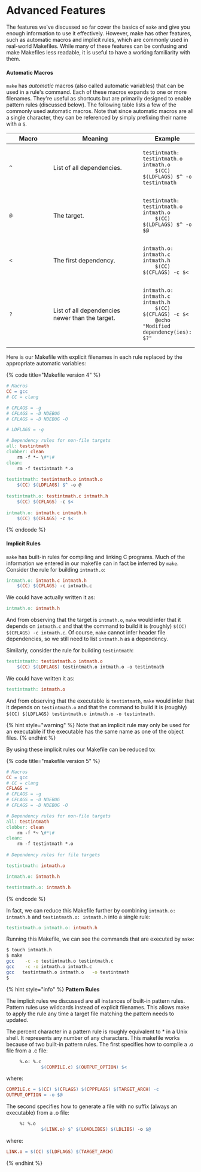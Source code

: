 # Advanced Features

The features we've discussed so far cover the basics of `make` and give you enough information to use it effectively. However, make has other features, such as automatic macros and implicit rules, which are commonly used in real-world Makefiles.  While many of these features can be confusing and make Makefiles less readable, it is useful to have a working familiarity with them.

#### Automatic Macros&#x20;

`make` has _automatic_ macros (also called automatic variables) that can be used in a rule's command. Each of these macros expands to one or more filenames. They're useful as shortcuts but are primarily designed to enable pattern rules (discussed below). The following table lists a few of the commonly used automatic macros. Note that since automatic macros are all a single character, they can be referenced by simply prefixing their name with a `$`.&#x20;

<table><thead><tr><th width="109">Macro</th><th width="239">Meaning</th><th>Example</th></tr></thead><tbody><tr><td><code>^</code></td><td>List of all dependencies.</td><td><pre class="language-makefile"><code class="lang-makefile">testintmath: testintmath.o intmath.o
    $(CC) $(LDFLAGS) $^ -o testintmath
</code></pre></td></tr><tr><td><code>@</code></td><td>The target.</td><td><pre class="language-makefile"><code class="lang-makefile">testintmath: testintmath.o intmath.o
    $(CC) $(LDFLAGS) $^ -o $@
</code></pre></td></tr><tr><td><code>&#x3C;</code></td><td>The first dependency.</td><td><pre class="language-makefile"><code class="lang-makefile">intmath.o: intmath.c intmath.h
    $(CC) $(CFLAGS) -c $&#x3C;
</code></pre></td></tr><tr><td><code>?</code></td><td>List of all dependencies newer than the target.</td><td><pre class="language-makefile"><code class="lang-makefile">intmath.o: intmath.c intmath.h
    $(CC) $(CFLAGS) -c $&#x3C;
    @echo "Modified dependency(ies): $?"
</code></pre></td></tr></tbody></table>

Here is our Makefile with explicit filenames in each rule replaced by the appropriate automatic variables:

{% code title="Makefile version 4" %}
```makefile
# Macros
CC = gcc
# CC = clang

# CFLAGS = -g
# CFLAGS = -D NDEBUG
# CFLAGS = -D NDEBUG -O

# LDFLAGS = -g

# Dependency rules for non-file targets
all: testintmath
clobber: clean
    rm -f *~ \#*\#
clean:
    rm -f testintmath *.o
    
testintmath: testintmath.o intmath.o
    $(CC) $(LDFLAGS) $^ -o @
    
testintmath.o: testintmath.c intmath.h
    $(CC) $(CFLAGS) -c $<
    
intmath.o: intmath.c intmath.h
    $(CC) $(CFLAGS) -c $<
```
{% endcode %}

#### Implicit Rules

`make` has built-in rules for compiling and linking C programs. Much of the information we entered in our makefile can in fact be inferred by `make`. Consider the rule for building `intmath.o`:

```makefile
intmath.o: intmath.c intmath.h
    $(CC) $(CFLAGS) -c intmath.c
```

We could have actually written it as:

```makefile
intmath.o: intmath.h
```

And from observing that the target is `intmath.o`, `make` would infer that it depends on `intmath.c` and that the command to build it is (roughly) `$(CC) $(CFLAGS) -c intmath.c`. Of course, `make` cannot infer header file dependencies, so we still need to list `intmath.h` as a dependency.&#x20;

Similarly, consider the rule for building `testintmath`:

```makefile
testintmath: testintmath.o intmath.o
    $(CC) $(LDFLAGS) testintmath.o intmath.o -o testintmath
```

We could have written it as:

```makefile
testintmath: intmath.o
```

And from observing that the executable is `testintmath`, `make` would infer that it depends on `testintmath.o` and that the command to build it is (roughly) `$(CC) $(LDFLAGS) testintmath.o intmath.o -o testintmath`.

{% hint style="warning" %}
Note that an implicit rule may only be used for an executable if the executable has the same name as one of the object files.&#x20;
{% endhint %}

By using these implicit rules our Makefile can be reduced to:

{% code title="makefile version 5" %}
```makefile
# Macros
CC = gcc
# CC = clang
CFLAGS =
# CFLAGS = -g
# CFLAGS = -D NDEBUG
# CFLAGS = -D NDEBUG -O

# Dependency rules for non-file targets
all: testintmath
clobber: clean
    rm -f *~ \#*\#
clean:
    rm -f testintmath *.o
    
# Dependency rules for file targets

testintmath: intmath.o

intmath.o: intmath.h

testintmath.o: intmath.h 
```
{% endcode %}

In fact, we can reduce this Makefile further by combining `intmath.o: intmath.h` and `testintmath.o: intmath.h` into a single rule:

```makefile
testintmath.o intmath.o: intmath.h 
```

Running this Makefile, we can see the commands that are executed by `make`:

```bash
$ touch intmath.h
$ make
gcc    -c -o testintmath.o testintmath.c
gcc    -c -o intmath.o intmath.c
gcc   testintmath.o intmath.o   -o testintmath
$
```

{% hint style="info" %}
**Pattern Rules**

The implicit rules we discussed are all instances of built-in pattern rules. Pattern rules use wildcards instead of explicit filenames. This allows make to apply the rule any time a target file matching the pattern needs to updated.

The percent character in a pattern rule is roughly equivalent to \* in a Unix shell. It represents any number of any characters. This makefile works because of two built-in pattern rules. The first specifies how to compile a .o file from a .c file:

```makefile
     %.o: %.c
             $(COMPILE.c) $(OUTPUT_OPTION) $<
```

where:

```makefile
COMPILE.c = $(CC) $(CFLAGS) $(CPPFLAGS) $(TARGET_ARCH) -c
OUTPUT_OPTION = -o $@
```

The second specifies how to generate a file with no suffix (always an executable) from a .o file:

```makefile
     %: %.o
             $(LINK.o) $^ $(LOADLIBES) $(LDLIBS) -o $@
```

where:

```makefile
LINK.o = $(CC) $(LDFLAGS) $(TARGET_ARCH)
```
{% endhint %}
